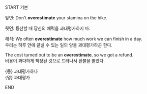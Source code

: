 START
기본

앞면:
Don't **overestimate** your stamina on the hike.

뒷면:
등산할 때 당신의 체력을 과대평가하지 마.

해석:
We often **overestimate** how much work we can finish in a day.  
우리는 하루 안에 끝낼 수 있는 일의 양을 과대평가하곤 한다.

The cost turned out to be an **overestimate**, so we got a refund.  
비용이 과다하게 책정된 것으로 드러나서 환불을 받았다.

{동} 과대평가하다  
{명} 과대평가
<!--ID: 1746271863373-->
END